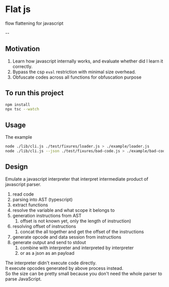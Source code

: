 # Flat js

flow flattening for javascript

--

## Motivation

1. Learn how javascript internally works, and evaluate whether did I learn it correctly.
2. Bypass the csp `eval` restriction with minimal size overhead.
3. Obfuscate codes across all functions for obfuscation purpose

## To run this project

```sh
npm install
npx tsc --watch
```

## Usage

The example

```sh
node ./lib/cli.js ./test/fixures/loader.js > ./example/loader.js
node ./lib/cli.js --json ./test/fixures/bad-code.js > ./example/bad-code.json
```

## Design

Emulate a javascript interpreter that interpret intermediate product of javascript parser.

1. read code
2. parsing into AST (typescript)
3. extract functions
4. resolve the variable and what scope it belongs to
5. generation instructions from AST
    1. offset is not known yet, only the length of instruction)
6. resolving offset of instructions
    1. concat the all together and get the offset of the instructions
7. generate opcode and data session from instructions
8. generate output and send to stdout
    1. combine with interpreter and interpreted by interpreter
    2. or as a json as an payload

The interpreter didn't execute code directly.  
It execute opcodes generated by above process instead.  
So the size can be pretty small because you don't need the whole parser to parse JavaScript.
